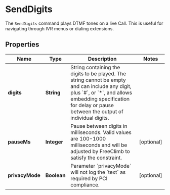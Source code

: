 

# SendDigits

The `SendDigits` command plays DTMF tones on a live Call. This is useful for navigating through IVR menus or dialing extensions.

## Properties

Name | Type | Description | Notes
------------ | ------------- | ------------- | -------------
**digits** | **String** | String containing the digits to be played. The string cannot be empty and can include any digit, plus &#x60;#&#x60;, or &#x60;*&#x60;, and allows embedding specification for delay or pause between the output of individual digits. | 
**pauseMs** | **Integer** | Pause between digits in milliseconds. Valid values are 100-1000 milliseconds and will be adjusted by FreeClimb to satisfy the constraint. |  [optional]
**privacyMode** | **Boolean** | Parameter &#x60;privacyMode&#x60; will not log the &#x60;text&#x60; as required by PCI compliance. |  [optional]




